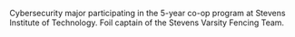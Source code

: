 Cybersecurity major participating in the 5-year co-op program at Stevens Institute of Technology. Foil captain of the Stevens Varsity Fencing Team.
